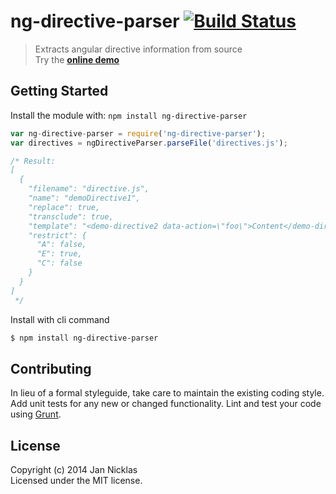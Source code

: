 # ng-directive-parser [![Build Status](https://secure.travis-ci.org/jantimon/ng-directive-parser.png?branch=master)](http://travis-ci.org/jantimon/ng-directive-parser)

> Extracts angular directive information from source  
> Try the **[online demo](http://jantimon.github.io/ng-directive-parser/)**


## Getting Started

Install the module with: `npm install ng-directive-parser`

```js
var ng-directive-parser = require('ng-directive-parser');
var directives = ngDirectiveParser.parseFile('directives.js');

/* Result:
[
  {
    "filename": "directive.js",
    "name": "demoDirective1",
    "replace": true,
    "transclude": true,
    "template": "<demo-directive2 data-action=\"foo\">Content</demo-directive2>",
    "restrict": {
      "A": false,
      "E": true,
      "C": false
    }
  }
]
 */

```

Install with cli command

```sh
$ npm install ng-directive-parser
```

## Contributing

In lieu of a formal styleguide, take care to maintain the existing coding style. Add unit tests for any new or changed functionality. Lint and test your code using [Grunt](http://gruntjs.com).


## License

Copyright (c) 2014 Jan Nicklas  
Licensed under the MIT license.
